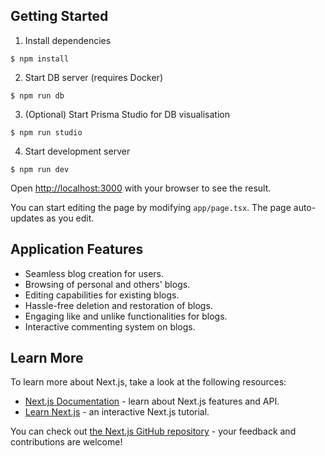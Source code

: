 ## Getting Started

1. Install dependencies

```shell
$ npm install
```

2. Start DB server (requires Docker)

```shell
$ npm run db
```

3. (Optional) Start Prisma Studio for DB visualisation

```shell
$ npm run studio
```

4. Start development server

```shell
$ npm run dev
```

Open [http://localhost:3000](http://localhost:3000) with your browser to see the result.

You can start editing the page by modifying `app/page.tsx`. The page auto-updates as you edit.

## Application Features

-   Seamless blog creation for users.
-   Browsing of personal and others' blogs.
-   Editing capabilities for existing blogs.
-   Hassle-free deletion and restoration of blogs.
-   Engaging like and unlike functionalities for blogs.
-   Interactive commenting system on blogs.

## Learn More

To learn more about Next.js, take a look at the following resources:

-   [Next.js Documentation](https://nextjs.org/docs) - learn about Next.js features and API.
-   [Learn Next.js](https://nextjs.org/learn) - an interactive Next.js tutorial.

You can check out [the Next.js GitHub repository](https://github.com/vercel/next.js/) - your feedback and contributions are welcome!
